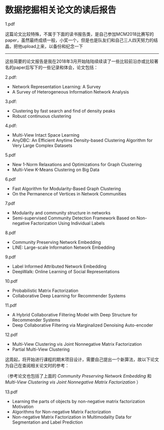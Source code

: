 # 数据挖掘相关论文的读后报告

1.pdf

这篇论文比较特殊，不属于下面的读书报告类，是自己参加MCM2018比赛写的paper，虽然最终成绩一般，小奖一个，但是也是队友们和自己三人四天努力的结晶，把他upload上来，以备份和纪念一下

---

这些简要的论文报告是我在2018年3月开始陆陆续续读了一些比较前沿亦或比较著名的paper后写下的一些记录和体会，论文包括：

2.pdf:
- Network Representation Learning: A Survey
- A Survey of Heterogeneous Information Network Analysis

3.pdf:
- Clustering by fast search and find of density peaks
- Robust continuous clustering

4.pdf:
- Multi-View Intact Space Learning
- AnyDBC: An Efficient Anytime Density-based Clustering Algorithm for Very Large Complex Datasets

5.pdf
- New 1-Norm Relaxations and Optimizations for Graph Clustering
- Multi-View K-Means Clustering on Big Data

6.pdf
- Fast Algorithm for Modularity-Based Graph Clustering
- On the Permanence of Vertices in Network Communities

7.pdf
- Modularity and community structure in networks
- Semi-supervised Community Detection Framework Based on Non-negative Factorization Using Individual Labels

8.pdf
- Community Preserving Network Embedding
- LINE: Large-scale Information Network Embedding

9.pdf
- Label Informed Attributed Network Embedding
- DeepWalk: Online Learning of Social Representations

10.pdf
- Probabilistic Matrix Factorization
- Collaborative Deep Learning for Recommender Systems

11.pdf
- A Hybrid Collaborative Filtering Model with Deep Structure for Recommender Systems
- Deep Collaborative Filtering via Marginalized Denoising Auto-encoder

12.pdf
- Multi-View Clustering vis Joint Nonnegative Matrix Factorization
- Partial Multi-View Clustering

这周起，将开始进行课程的期末项目设计，需要自己提出一个新算法，故以下论文为自己在查阅相关论文时的参考：

（参考论文也包括了上面的 *Community Preserving Network Embedding* 和 *Multi-View Clustering vis Joint Nonnegative Matrix Factorization* ）

13.pdf
- Learning the parts of objects by non-negative matrix factorization Motivation
- Algorithms for Non-negative Matrix Factorization 
- Non-negative Matrix Factorization in Multimodality Data for Segmentation and Label Prediction
